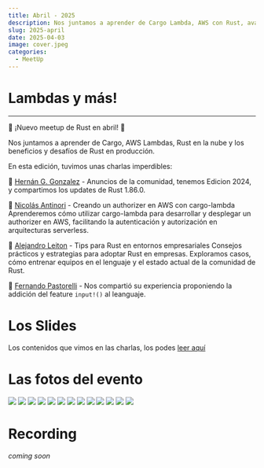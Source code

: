 ```yaml
---
title: Abril - 2025
description: Nos juntamos a aprender de Cargo Lambda, AWS con Rust, avances en Enterprise y un invitador sorpresa!
slug: 2025-april
date: 2025-04-03
image: cover.jpeg
categories:
  - MeetUp
---
```

# Lambdas y más!
---
📢 ¡Nuevo meetup de Rust en abril! 🚀

Nos juntamos a aprender de Cargo, AWS Lambdas, Rust en la nube y los beneficios y desafíos de Rust en producción.

En esta edición, tuvimos unas charlas imperdibles:

🔹 [Hernán G. Gonzalez](https://www.linkedin.com/in/nicolas-antinori/) - Anuncios de la comunidad, tenemos Edicion 2024, y compartimos los updates de Rust 1.86.0.

🔹 [Nicolás Antinori](https://www.linkedin.com/in/nicolas-antinori/) - Creando un authorizer en AWS con cargo-lambda
Aprenderemos cómo utilizar cargo-lambda para desarrollar y desplegar un authorizer en AWS, facilitando la autenticación y autorización en arquitecturas serverless.

🔹 [Alejandro Leiton](https://www.linkedin.com/in/alejandro-leiton/) - Tips para Rust en entornos empresariales
Consejos prácticos y estrategias para adoptar Rust en empresas. Exploramos casos, cómo entrenar equipos en el lenguaje y el estado actual de la comunidad de Rust.

🔹 [Fernando Pastorelli](https://www.linkedin.com/in/fernando-pastorelli/) - Nos compartió su experiencia proponiendo la addición del feature `input!()` al leanguaje.

# Los Slides
Los contenidos que vimos en las charlas, los podes [leer aquí](slides.pdf)

# Las fotos del evento

![](pics/2.jpeg) ![](pics/3.jpeg) 
![](pics/5.jpeg) ![](pics/6.jpeg)
![](pics/7.jpeg) ![](pics/8.jpeg)
![](pics/9.jpeg) ![](pics/10.jpeg)
![](pics/11.jpeg) ![](pics/12.jpeg)
![](pics/13.jpeg) ![](pics/14.jpeg)
![](pics/15.jpeg)

# Recording
_coming soon_